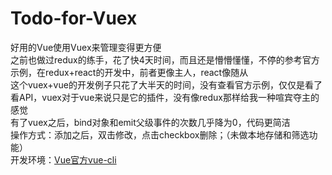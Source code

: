 # Todo-for-Vuex<br/>
好用的Vue使用Vuex来管理变得更方便<br/>
之前也做过redux的练手，花了快4天时间，而且还是懵懵懂懂，不停的参考官方示例，在redux+react的开发中，前者更像主人，react像随从<br/>
这个vuex+vue的开发例子只花了大半天的时间，没有查看官方示例，仅仅是看了看API，vuex对于vue来说只是它的插件，没有像redux那样给我一种喧宾夺主的感觉<br/>
有了vuex之后，bind对象和emit父级事件的次数几乎降为0，代码更简洁<br/>
操作方式：添加之后，双击修改，点击checkbox删除；（未做本地存储和筛选功能）<br/>
开发环境：[Vue官方vue-cli ](http://cn.vuejs.org/v2/guide/installation.html#命令行工具)
